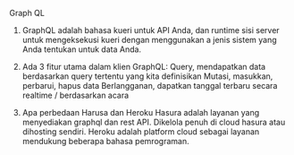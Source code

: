 Graph QL

1. GraphQL adalah bahasa kueri untuk API Anda, dan runtime sisi server untuk mengeksekusi kueri dengan menggunakan a jenis sistem yang Anda tentukan untuk data Anda.

2. Ada 3 fitur utama dalam klien GraphQL:
    Query, mendapatkan data berdasarkan query tertentu yang kita definisikan
    Mutasi, masukkan, perbarui, hapus data
    Berlangganan, dapatkan tanggal terbaru secara realtime / berdasarkan acara

3. Apa perbedaan Harusa dan Heroku
    Hasura adalah layanan yang menyediakan graphql dan rest API. Dikelola penuh di cloud hasura atau dihosting sendiri.
    Heroku adalah platform cloud sebagai layanan mendukung beberapa bahasa pemrograman.